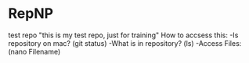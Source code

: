 # RepNP
test repo
"this is my test repo, just for training"
How to accsess this:
-Is repository on mac? (git status)
-What is in repository? (ls)
-Access Files: (nano Filename)

